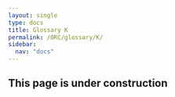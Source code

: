 ```yaml
---
layout: single
type: docs
title: Glossary K
permalink: /ORC/glossary/K/
sidebar:
  nav: "docs"
---
```


## This page is under construction